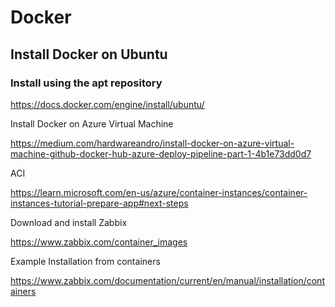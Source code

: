 # Docker

## Install Docker on Ubuntu

### Install using the apt repository 


https://docs.docker.com/engine/install/ubuntu/



Install Docker on Azure Virtual Machine

https://medium.com/hardwareandro/install-docker-on-azure-virtual-machine-github-docker-hub-azure-deploy-pipeline-part-1-4b1e73dd0d7

ACI

https://learn.microsoft.com/en-us/azure/container-instances/container-instances-tutorial-prepare-app#next-steps

Download and install Zabbix

https://www.zabbix.com/container_images

Example Installation from containers

https://www.zabbix.com/documentation/current/en/manual/installation/containers

